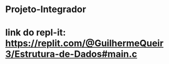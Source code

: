 # Projeto-Integrador

# link do repl-it: https://replit.com/@GuilhermeQueir3/Estrutura-de-Dados#main.c
